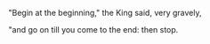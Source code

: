---
---

"Begin at the beginning," the King said, very gravely, 

"and go on till you come to the end: then stop.
